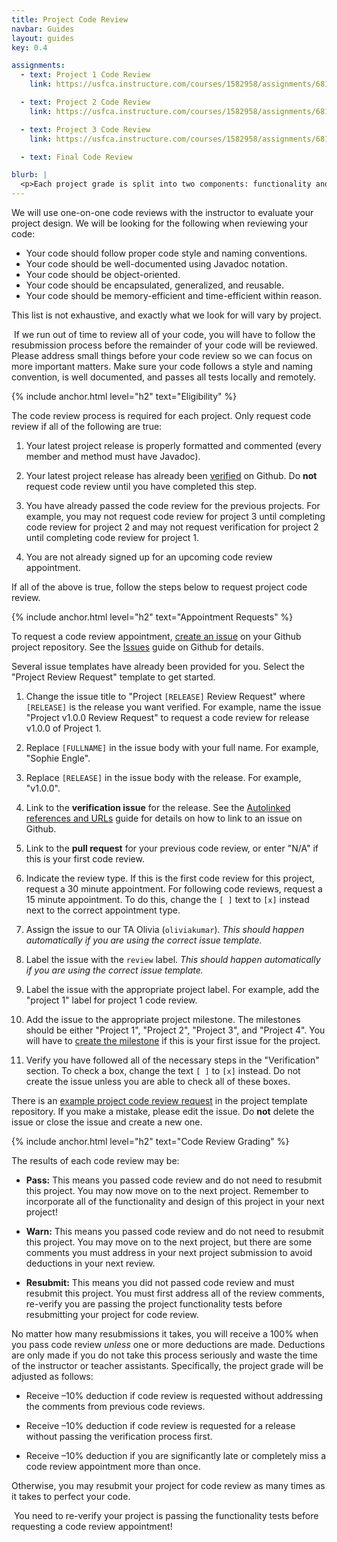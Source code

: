 ```yaml
---
title: Project Code Review
navbar: Guides
layout: guides
key: 0.4

assignments:
  - text: Project 1 Code Review
    link: https://usfca.instructure.com/courses/1582958/assignments/6818760

  - text: Project 2 Code Review
    link: https://usfca.instructure.com/courses/1582958/assignments/6818761

  - text: Project 3 Code Review
    link: https://usfca.instructure.com/courses/1582958/assignments/6818762

  - text: Final Code Review

blurb: |
  <p>Each project grade is split into two components: functionality and code review. This guide details the process for signing up for <em>code review</em> of your projects. See the other <a href="index.html">project guides</a> guides for other details.</p>
---
```


We will use one-on-one code reviews with the instructor to evaluate your project design. We will be looking for the following when reviewing your code:

  - Your code should follow proper code style and naming conventions.
  - Your code should be well-documented using Javadoc notation.
  - Your code should be object-oriented.
  - Your code should be encapsulated, generalized, and reusable.
  - Your code should be memory-efficient and time-efficient within reason.

This list is not exhaustive, and exactly what we look for will vary by project.

<p><article class="message is-warning">
  <div class="message-body">
    <i class="fas fa-hourglass-end"></i>&nbsp;If we run out of time to review all of your code, you will have to follow the resubmission process before the remainder of your code will be reviewed. Please address small things before your code review so we can focus on more important matters. Make sure your code follows a style and naming convention, is well documented, and passes all tests locally and remotely.
  </div>
</article></p>

{% include anchor.html level="h2" text="Eligibility" %}

The code review process is required for each project. Only request code review if all of the following are true:

  1. Your latest project release is properly formatted and commented (every member and method must have Javadoc).

  1. Your latest project release has already been [verified](project-verification.html) on Github. Do **not** request code review until you have completed this step.

  1. You have already passed the code review for the previous projects. For example, you may not request code review for project 3 until completing code review for project 2 and may not request verification for project 2 until completing code review for project 1.

  1. You are not already signed up for an upcoming code review appointment.

If all of the above is true, follow the steps below to request project code review.

{% include anchor.html level="h2" text="Appointment Requests" %}

To request a code review appointment, [create an issue](https://help.github.com/articles/creating-an-issue/) on your Github project repository. See the [Issues](https://guides.github.com/features/issues/) guide on Github for details.

Several issue templates have already been provided for you. Select the "Project Review Request" template to get started.

  1. Change the issue title to "Project `[RELEASE]` Review Request" where `[RELEASE]` is the release you want verified. For example, name the issue "Project v1.0.0 Review Request" to request a code review for release v1.0.0 of Project 1.

  1. Replace `[FULLNAME]` in the issue body with your full name. For example, "Sophie Engle".

  1. Replace `[RELEASE]` in the issue body with the release. For example, "v1.0.0".

  1. Link to the **verification issue** for the release. See the [Autolinked references and URLs](https://help.github.com/articles/autolinked-references-and-urls/#issues-and-pull-requests) guide for details on how to link to an issue on Github.

  1. Link to the **pull request** for your previous code review, or enter "N/A" if this is your first code review.

  1. Indicate the review type. If this is the first code review for this project, request a 30 minute appointment. For following code reviews, request a 15 minute appointment. To do this, change the `[ ]` text to `[x]` instead next to the correct appointment type.

  1. Assign the issue to our TA Olivia (`oliviakumar`). *This should happen automatically if you are using the correct issue template.*

  1. Label the issue with the `review` label. *This should happen automatically if you are using the correct issue template.*

  7. Label the issue with the appropriate project label. For example, add the "project 1" label for project 1 code review.

  8. Add the issue to the appropriate project milestone. The milestones should be either "Project 1", "Project 2", "Project 3", and "Project 4". You will have to [create the milestone](https://help.github.com/articles/creating-and-editing-milestones-for-issues-and-pull-requests/) if this is your first issue for the project.

  9. Verify you have followed all of the necessary steps in the "Verification" section. To check a box, change the text `[ ]` to `[x]` instead. Do not create the issue unless you are able to check all of these boxes.


There is an [example project code review request](https://github.com/usf-cs212-spring2019/template-project/issues/2) in the project template repository. If you make a mistake, please edit the issue. Do **not** delete the issue or close the issue and create a new one.

{% include anchor.html level="h2" text="Code Review Grading" %}

The results of each code review may be:

  - **Pass:** This means you passed code review and do not need to resubmit this project. You may now move on to the next project. Remember to incorporate all of the functionality and design of this project in your next project!

  - **Warn:** This means you passed code review and do not need to resubmit this project. You may move on to the next project, but there are some comments you must address in your next project submission to avoid deductions in your next review.

  - **Resubmit:** This means you did not passed code review and must resubmit this project. You must first address all of the review comments, re-verify you are passing the project functionality tests before resubmitting your project for code review.

No matter how many resubmissions it takes, you will receive a 100% when you pass code review *unless* one or more deductions are made. Deductions are only made if you do not take this process seriously and waste the time of the instructor or teacher assistants. Specifically, the project grade will be adjusted as follows:

  - Receive –10% deduction if code review is requested without addressing the comments from previous code reviews.

  - Receive –10% deduction if code review is requested for a release without passing the verification process first.

  - Receive –10% deduction if you are significantly late or completely miss a code review appointment more than once.

Otherwise, you may resubmit your project for code review as many times as it takes to perfect your code.

<p><article class="message is-info">
  <div class="message-body">
    <i class="fas fa-info-circle"></i>&nbsp;You need to re-verify your project is passing the functionality tests before requesting a code review appointment!
  </div>
</article></p>
